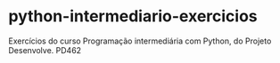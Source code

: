 # python-intermediario-exercicios
Exercícios do curso Programação intermediária com Python, do Projeto Desenvolve.
PD462
